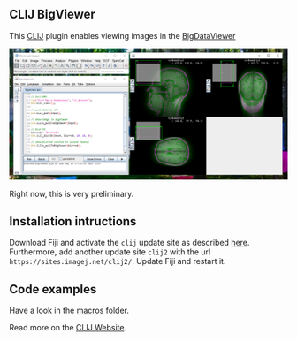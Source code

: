 ## CLIJ BigViewer
This [CLIJ](https://clij.github.io) plugin enables viewing images in the [BigDataViewer](https://imagej.net/BigDataViewer)

![Image](images/screenshot_bdv.png)

Right now, this is very preliminary.

## Installation intructions
Download Fiji and activate the `clij` update site as described [here](https://clij.github.io/clij-docs/installationInFiji). 
Furthermore, add another update site `clij2` with the url `https://sites.imagej.net/clij2/`.
Update Fiji and restart it.

## Code examples
Have a look in the [macros](https://github.com/clij/clij-bdv/tree/master/src/main/macro) folder.

Read more on the [CLIJ Website](https://clij.github.io).
